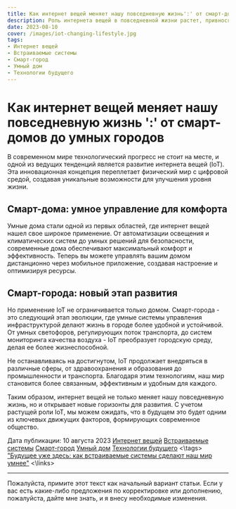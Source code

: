 ```yaml
---
title: Как интернет вещей меняет нашу повседневную жизнь':' от смарт-домов до умных городов
description: Роль интернета вещей в повседневной жизни растет, привнося новые уровни комфорта и эффективности. От смарт-домов, облегчающих нашу рутину, до умных городов, оптимизирующих инфраструктуру - давайте разберемся, как IoT влияет на нашу жизнь.
date: 2023-08-10
cover: /images/iot-changing-lifestyle.jpg
tags:
- Интернет вещей
- Встраиваемые системы
- Смарт-город
- Умный дом
- Технологии будущего
---
```

# Как интернет вещей меняет нашу повседневную жизнь ':' от смарт-домов до умных городов

В современном мире технологический прогресс не стоит на месте, и одной из ведущих тенденций является развитие интернета вещей (IoT). Эта инновационная концепция переплетает физический мир с цифровой средой, создавая уникальные возможности для улучшения уровня жизни. 

## Смарт-дома: умное управление для комфорта

Умные дома стали одной из первых областей, где интернет вещей нашел свое широкое применение. От автоматизации освещения и климатических систем до умных решений для безопасности, современные дома обеспечивают максимальный комфорт и эффективность. Теперь вы можете управлять вашим домом дистанционно через мобильное приложение, создавая настроение и оптимизируя ресурсы.

## Смарт-города: новый этап развития

Но применение IoT не ограничивается только домом. Смарт-города - это следующий этап эволюции, где умные системы управления инфраструктурой делают жизнь в городе более удобной и устойчивой. От умных светофоров, регулирующих поток транспорта, до систем мониторинга качества воздуха - IoT преобразует городскую среду, делая ее более жизнеспособной.

Не останавливаясь на достигнутом, IoT продолжает внедряться в различные сферы, от здравоохранения и образования до промышленности и транспорта. Благодаря этим технологиям, наш мир становится более связанным, эффективным и удобным для каждого.

Таким образом, интернет вещей не только меняет нашу повседневную жизнь, но и открывает новые горизонты для развития. С учетом растущей роли IoT, мы можем ожидать, что в будущем это будет одним из ключевых движущих факторов, формирующих современное общество.

Дата публикации: 10 августа 2023
<tags>
[Интернет вещей](\/)
[Встраиваемые системы](\/)
[Смарт-город](\/)
[Умный дом](\/)
[Технологии будущего](\/)
<\tags>
<links>
["Будущее уже здесь\: как встраиваемые системы сделают наш мир умнее"](\/budushchee-uzhe-zdes-kak-vstraivaemye-sistemy-sdelayut-nash-mir-umnym.html)
<\links>

---

Пожалуйста, примите этот текст как начальный вариант статьи. Если у вас есть какие-либо предложения по корректировке или дополнению, пожалуйста, дайте мне знать, и я внесу необходимые изменения.